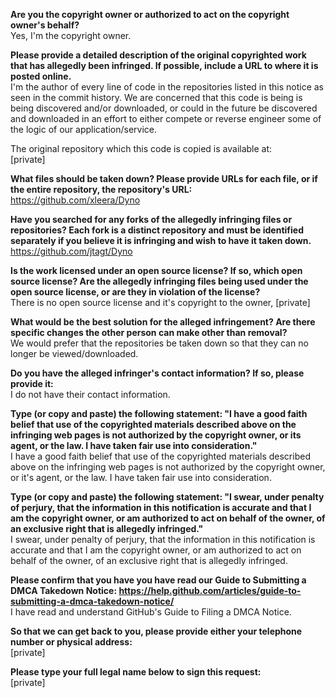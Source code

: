 **Are you the copyright owner or authorized to act on the copyright owner's behalf?**  
Yes, I'm the copyright owner.

**Please provide a detailed description of the original copyrighted work that has allegedly been infringed. If possible, include a URL to where it is posted online.**  
I'm the author of every line of code in the repositories listed in this notice as seen in the commit history. We are concerned that this code is being is being discovered and/or downloaded, or could in the future be discovered and downloaded in an effort to either compete or reverse engineer some of the logic of our application/service.

The original repository which this code is copied is available at:  
[private]

**What files should be taken down? Please provide URLs for each file, or if the entire repository, the repository's URL:**  
https://github.com/xleera/Dyno

**Have you searched for any forks of the allegedly infringing files or repositories? Each fork is a distinct repository and must be identified separately if you believe it is infringing and wish to have it taken down.**  
https://github.com/jtagt/Dyno

**Is the work licensed under an open source license? If so, which open source license? Are the allegedly infringing files being used under the open source license, or are they in violation of the license?**  
There is no open source license and it's copyright to the owner, [private]

**What would be the best solution for the alleged infringement? Are there specific changes the other person can make other than removal?**  
We would prefer that the repositories be taken down so that they can no longer be viewed/downloaded.

**Do you have the alleged infringer's contact information? If so, please provide it:**  
I do not have their contact information.

**Type (or copy and paste) the following statement: "I have a good faith belief that use of the copyrighted materials described above on the infringing web pages is not authorized by the copyright owner, or its agent, or the law. I have taken fair use into consideration."**  
I have a good faith belief that use of the copyrighted materials described above on the infringing web pages is not authorized by the copyright owner, or it's agent, or the law. I have taken fair use into consideration.

**Type (or copy and paste) the following statement: "I swear, under penalty of perjury, that the information in this notification is accurate and that I am the copyright owner, or am authorized to act on behalf of the owner, of an exclusive right that is allegedly infringed."**  
I swear, under penalty of perjury, that the information in this notification is accurate and that I am the copyright owner, or am authorized to act on behalf of the owner, of an exclusive right that is allegedly infringed.

**Please confirm that you have you have read our Guide to Submitting a DMCA Takedown Notice: https://help.github.com/articles/guide-to-submitting-a-dmca-takedown-notice/**  
I have read and understand GitHub's Guide to Filing a DMCA Notice.

**So that we can get back to you, please provide either your telephone number or physical address:**  
[private]

**Please type your full legal name below to sign this request:**  
[private]
